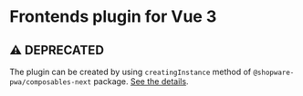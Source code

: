 # Frontends plugin for Vue 3

## ⚠️ DEPRECATED

The plugin can be created by using `creatingInstance` method of `@shopware-pwa/composables-next` package. [See the details](https://www.npmjs.com/package/@shopware-pwa/composables-next).
